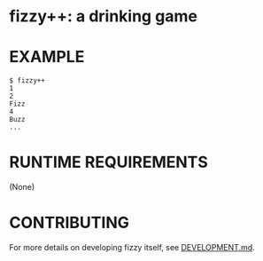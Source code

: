 # fizzy++: a drinking game

# EXAMPLE

```console
$ fizzy++
1
2
Fizz
4
Buzz
...
```

# RUNTIME REQUIREMENTS

(None)

# CONTRIBUTING

For more details on developing fizzy itself, see [DEVELOPMENT.md](DEVELOPMENT.md).
